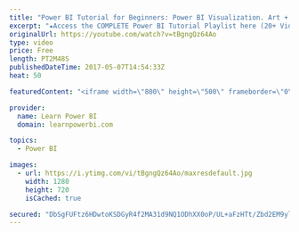 ```yaml
---
title: "Power BI Tutorial for Beginners: Power BI Visualization. Art + Science and  Best Practices (1.5.2)"
excerpt: "★Access the COMPLETE Power BI Tutorial Playlist here (20+ Videos)★ ☞ https://www.youtube.com/watch?v=1bysg... This Power BI Tutorial for Beginners & Excel Users, walks you through Step-by-Step in creating your first Power BI Dashboard (includes Download Files). This is meant as an introduction to Power"
originalUrl: https://youtube.com/watch?v=tBgngQz64Ao
type: video
price: Free
length: PT2M48S
publishedDateTime: 2017-05-07T14:54:33Z
heat: 50

featuredContent: "<iframe width=\"800\" height=\"500\" frameborder=\"0\" src=\"https://www.youtube.com/embed/tBgngQz64Ao\" allow=\"accelerometer; autoplay; encrypted-media; gyroscope; picture-in-picture\" allowfullscreen></iframe>"

provider:
  name: Learn Power BI
  domain: learnpowerbi.com

topics:
  - Power BI

images:
  - url: https://i.ytimg.com/vi/tBgngQz64Ao/maxresdefault.jpg
    width: 1280
    height: 720
    isCached: true

secured: "DbSgFUFtz6HDwtoKSDGyR4f2MA31d9NQ1ODhXX0oP/UL+aFzHTt/Zbd2EM9yloIZsqU47JXyoePPuF5y/Tl1oEd686pxaNgfHnTxmkdeMZtKsfYm03wFJ4D+IFQl98UoHXlMlKkLDG5XUstmfGF1C4t1dSzKAsZlztqPRQSznB0mb8eziKLQcuDlvG6NIL/ZaqTGUHe3K5uzMr4kwq9z89nhU1V3m48BCQ+cxZYRnj6WGzPqWyDo7NuFem/FBtAerXsczf6bCs54RPrdldaFplhRUwmgUHu4NEE/uC2BqHaeKGZ13MaDmouHDFcZGa++iXR9wRlRYpz6q8Ua6Ik2pVBToUEfYLa7f5wbp5n/MzBYBdS8BMtcDPX/ST7WrJgoNaeuyC5YL9GF5GIQGj66Xzgp2RHR47jmrziRS70oZzE=;ajSoyXzBd/UYrr47siO3zQ=="
---
```


